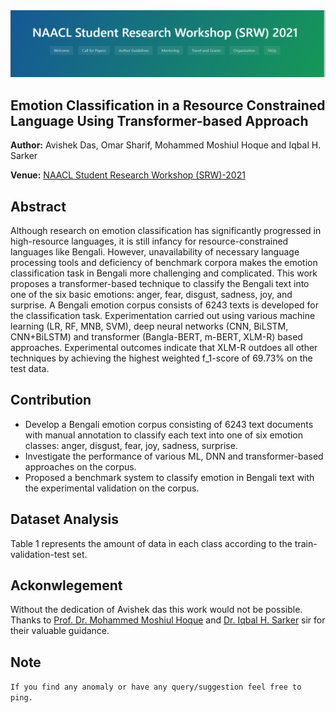
<img title="" src="Figures/naacl-2021.PNG" alt="">

## Emotion Classification in a Resource Constrained Language Using Transformer-based Approach

**Author:** Avishek Das, Omar Sharif, Mohammed Moshiul Hoque and Iqbal H. Sarker

**Venue:** [NAACL Student Research Workshop (SRW)-2021](https://naacl2021-srw.github.io/)

## Abstract
Although research on emotion classification has significantly progressed in high-resource languages, it is still infancy for resource-constrained languages like Bengali. However, unavailability of necessary language processing tools and deficiency of benchmark corpora makes the emotion classification task in Bengali more challenging and complicated. This work proposes a transformer-based technique to classify the Bengali text into one of the six basic emotions: anger, fear, disgust, sadness, joy, and surprise.  A Bengali emotion corpus consists of 6243 texts is developed for the classification task. Experimentation carried out using various machine learning (LR, RF, MNB, SVM), deep neural networks (CNN, BiLSTM, CNN+BiLSTM) and transformer (Bangla-BERT, m-BERT, XLM-R) based approaches. Experimental outcomes indicate that XLM-R outdoes all other techniques by achieving the highest weighted f_1-score of 69.73\% on the test data.

## Contribution

- Develop a Bengali emotion corpus consisting of 6243 text documents with manual annotation to classify each text into one of six emotion classes: anger, disgust, fear, joy, sadness, surprise. 
- Investigate the performance of various ML, DNN and transformer-based approaches on the corpus.
- Proposed a benchmark system to classify emotion in Bengali text with the experimental validation on the corpus.

## Dataset Analysis
Table 1 represents the amount of data in each class according to the train-validation-test set.


## Ackonwlegement
Without the dedication of Avishek das this work would not be possible. Thanks to [Prof. Dr. Mohammed Moshiul Hoque](https://www.researchgate.net/profile/Moshiul_Hoque) and [Dr. Iqbal H. Sarker](https://www.sites.google.com/site/iqbalsarkercse/) sir for their valuable guidance.

## Note
`If you find any anomaly or have any query/suggestion feel free to ping.`

